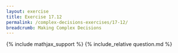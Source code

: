```yaml
---
layout: exercise
title: Exercise 17.12
permalink: /complex-decisions-exercises/17-12/
breadcrumb: Making Complex Decisions
---
```


{% include mathjax_support %}
{% include_relative question.md %}
